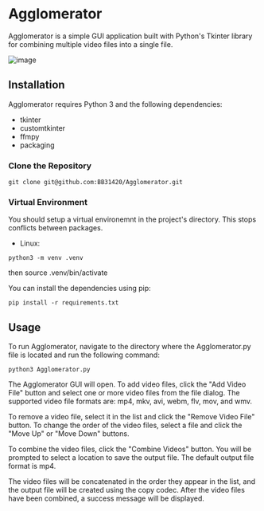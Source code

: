 # Agglomerator

Agglomerator is a simple GUI application built with Python's Tkinter library for combining multiple video files into a single file.

![image](https://i.imgur.com/jz7hOE2.png)

## Installation
Agglomerator requires Python 3 and the following dependencies:

- tkinter
- customtkinter
- ffmpy
- packaging

### Clone the Repository
```
git clone git@github.com:BB31420/Agglomerator.git
```

### Virtual Environment
You should setup a virtual environemnt in the project's directory. This stops conflicts between packages. 
* Linux:
```
python3 -m venv .venv
```
then
source .venv/bin/activate

You can install the dependencies using pip:
```
pip install -r requirements.txt
```

## Usage
To run Agglomerator, navigate to the directory where the Agglomerator.py file is located and run the following command:
```
python3 Agglomerator.py
```
The Agglomerator GUI will open. To add video files, click the "Add Video File" button and select one or more video files from the file dialog. The supported video file formats are: mp4, mkv, avi, webm, flv, mov, and wmv.

To remove a video file, select it in the list and click the "Remove Video File" button. To change the order of the video files, select a file and click the "Move Up" or "Move Down" buttons.

To combine the video files, click the "Combine Videos" button. You will be prompted to select a location to save the output file. The default output file format is mp4.

The video files will be concatenated in the order they appear in the list, and the output file will be created using the copy codec. After the video files have been combined, a success message will be displayed.

